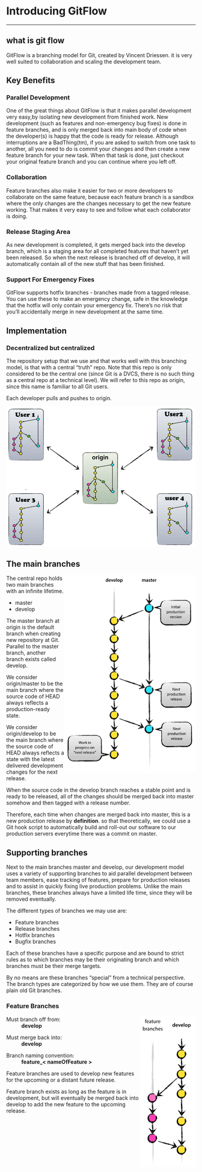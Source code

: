 # Introducing GitFlow

---

## what is git flow

GitFlow is a branching model for Git, created by Vincent Driessen.
it is very well suited to collaboration and scaling the development team.

## Key Benefits

### Parallel Development

One of the great things about GitFlow is that it makes parallel development very easy,by isolating new development from finished work. New development (such as features and non-emergency bug fixes) is done in feature branches, and is only merged back into main body of code when the developer(s) is happy that the code is ready for release.
Although interruptions are a BadThing(tm), if you are asked to switch from one task to another, all you need to do is commit your changes and then create a new feature branch for your new task. When that task is done, just checkout your original feature branch and you can continue where you left off.

### Collaboration

Feature branches also make it easier for two or more developers to collaborate on the same feature, because each feature branch is a sandbox where the only changes are the changes necessary to get the new feature working. That makes it very easy to see and follow what each collaborator is doing.

### Release Staging Area

As new development is completed, it gets merged back into the develop branch, which is a staging area for all completed features that haven’t yet been released. So when the next release is branched off of develop, it will automatically contain all of the new stuff that has been finished.

### Support For Emergency Fixes

GitFlow supports hotfix branches - branches made from a tagged release. You can use these to make an emergency change, safe in the knowledge that the hotfix will only contain your emergency fix. There’s no risk that you’ll accidentally merge in new development at the same time.

## **Implementation**

### Decentralized but centralized

The repository setup that we use and that works well with this branching model, is that with a central “truth” repo. Note that this repo is only considered to be the central one (since Git is a DVCS, there is no such thing as a central repo at a technical level). We will refer to this repo as origin, since this name is familiar to all Git users.

Each developer pulls and pushes to origin.

![](../img/centr-decentr@2x_.png)


## The main branches

<img align="right" src="../../img/main-branches@2x.png" width="350"/>

The central repo holds two main branches with an infinite lifetime.

* master
* develop

The master branch at origin is the default branch when creating new repository at Git. Parallel to the master branch, another branch exists called develop.

We consider origin/master to be the main branch where the source code of HEAD always reflects a production-ready state.

We consider origin/develop to be the main branch where the source code of HEAD always reflects a state with the latest delivered development changes for the next release.

When the source code in the develop branch reaches a stable point and is ready to be released, all of the changes should be merged back into master somehow and then tagged with a release number.

Therefore, each time when changes are merged back into master, this is a new production release by **definition**.
so that theoretically, we could use a Git hook script to automatically build and roll-out our software to our production servers everytime there was a commit on master.

## Supporting branches

Next to the main branches master and develop, our development model uses a variety of supporting branches to aid parallel development between team members, ease tracking of features, prepare for production releases and to assist in quickly fixing live production problems. Unlike the main branches, these branches always have a limited life time, since they will be removed eventually.

The different types of branches we may use are:


* Feature branches
* Release branches
* Hotfix branches
* Bugfix branches

Each of these branches have a specific purpose and are bound to strict rules as to which branches may be their originating branch and which branches must be their merge targets.

By no means are these branches “special” from a technical perspective. The branch types are categorized by how we use them. They are of course plain old Git branches.

### Feature Branches

<img align="right" src="../../img/fb@2x.png" width="150"/>

Must branch off from:<br/>
 <span style="padding-left:40px;font-weight:bold"> develop </span>

Must merge back into:<br/>
<span style="padding-left:40px;font-weight:bold"> develop </span>

Branch naming convention:<br/>
<span style="padding-left:40px;font-weight:bold"> feature_< nameOfFeature > </span>

Feature branches are used to develop new features for the upcoming or a distant future release.

Feature branch exists as long as the feature is in development, but will eventually be merged back into develop to add the new feature to the upcoming release.


<div style="clear:both"></div>



